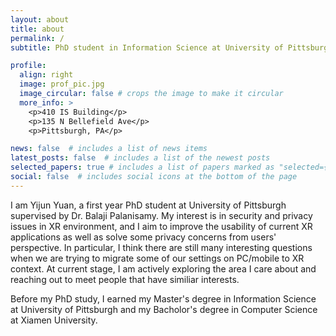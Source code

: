 ```yaml
---
layout: about
title: about
permalink: /
subtitle: PhD student in Information Science at University of Pittsburgh.

profile:
  align: right
  image: prof_pic.jpg
  image_circular: false # crops the image to make it circular
  more_info: >
    <p>410 IS Building</p>
    <p>135 N Bellefield Ave</p>
    <p>Pittsburgh, PA</p>

news: false  # includes a list of news items
latest_posts: false  # includes a list of the newest posts
selected_papers: true # includes a list of papers marked as "selected={true}"
social: false  # includes social icons at the bottom of the page
---
```


I am Yijun Yuan, a first year PhD student at University of Pittsburgh supervised by Dr. Balaji Palanisamy. My interest is in security and privacy issues in XR environment, and I aim to improve the usability of current XR applications as well as solve some privacy concerns from users' perspective. In particular, I think there are still many interesting questions when we are trying to migrate some of our settings on PC/mobile to XR context. At current stage, I am actively exploring the area I care about and reaching out to meet people that have similiar interests.

Before my PhD study, I earned my Master's degree in Information Science at University of Pittsburgh and my Bacholor's degree in Computer Science at Xiamen University.